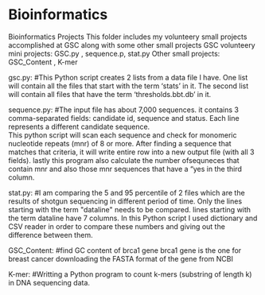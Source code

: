 # Bioinformatics
Bioinformatics Projects
This folder includes my volunteery small projects accomplished at GSC along with some other small projects
GSC volunteery mini projects: GSC.py , sequence.p, stat.py
Other small projects: GSC_Content , K-mer 

gsc.py:
    #This Python script creates 2 lists from a data file I have.
    One list will contain all the files that start with the term ‘stats’ in it.
    The second list will contain all files that have the term ‘thresholds.bbt.db’ in it. 


sequence.py:
     #The input file has about 7,000 sequences. it contains 3 comma-separated fields: candidate id, sequence and status.  Each      line represents a different candidate sequence.  
     This python script will scan each sequence and check for monomeric nucleotide repeats (mnr) of 8 or more. After finding        a sequence that matches that criteria, it will write entire row into a new output file (with all 3 fields).
     lastly this program also calculate the number ofsequneces that contain mnr and also those mnr sequences that have a “yes      in the third column.
     

stat.py:
     #I am comparing the 5 and 95 percentile of 2 files which are the results of shotgun sequencing in different period of          time. Only the lines starting with the term "dataline" needs to be compared.
     lines starting with the term dataline have 7 columns.
     In this Python script I used dictionary and CSV reader in order to compare these numbers and giving out the difference        between them.
     
 
 GSC_Content:
     #find GC content of brca1 gene
     brca1 gene is the one for breast cancer
     downloading the FASTA format of the gene from NCBI
     

K-mer:
    #Writting a Python program to count k-mers (substring of length k) in DNA sequencing data.
